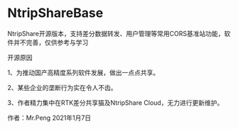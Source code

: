 # NtripShareBase

NtripShare开源版本，支持差分数据转发、用户管理等常用CORS基准站功能，软件并不完善，仅供参考与学习

开源原因

1、为推动国产高精度系列软件发展，做出一点点共享。

2、某些企业的垄断行为实在令人不齿。

3、作者精力集中在RTK差分共享猫及NtripShare Cloud，无力进行更新维护。

作者：Mr.Peng 
2021年1月7日


